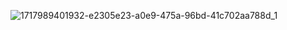 ![1717989401932-e2305e23-a0e9-475a-96bd-41c702aa788d_1](https://github.com/Plocpp/Projetoiphone/assets/103444740/59da31ef-9d06-4ec8-8f3b-444984eea268)

